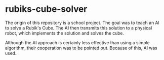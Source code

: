 # rubiks-cube-solver
The origin of this repository is a school project. The goal was to teach an AI to solve a Rubik's Cube. The AI then transmits this solution to a physical robot, which implements the solution and solves the cube.   

Although the AI approach is certainly less effective than using a simple algorithm, their cooperation was to be pointed out. Because of this, AI was used.
